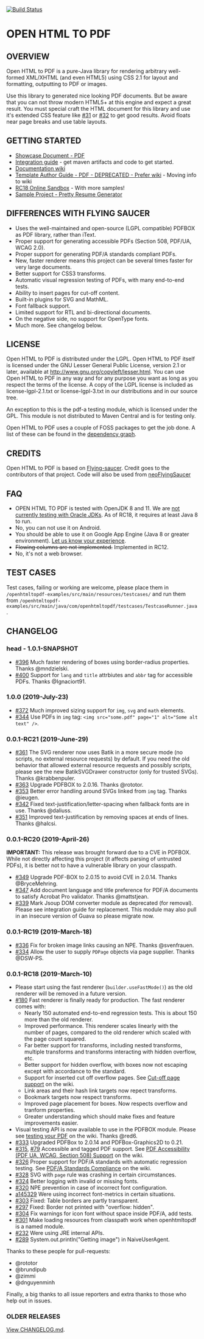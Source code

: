 [![Build Status](https://api.travis-ci.org/danfickle/openhtmltopdf.svg?branch=open-dev-v1)](https://travis-ci.org/danfickle/openhtmltopdf)

# OPEN HTML TO PDF

## OVERVIEW
Open HTML to PDF is a pure-Java library for rendering arbitrary well-formed XML/XHTML (and even HTML5)
using CSS 2.1 for layout and formatting, outputting to PDF or images.

Use this library to generated nice looking PDF documents. But be aware that you can not throw modern HTML5+ at
this engine and expect a great result. You must special craft the HTML document for this library and 
use it's extended CSS feature like [#31](https://github.com/danfickle/openhtmltopdf/pull/31) or
[#32](https://github.com/danfickle/openhtmltopdf/pull/32) 
to get good results. Avoid floats near page breaks and use table layouts.

## GETTING STARTED
+ [Showcase Document - PDF](https://openhtmltopdf.com/showcase.pdf)
+ [Integration guide](https://github.com/danfickle/openhtmltopdf/wiki/Integration-Guide) - get maven artifacts and code to get started.
+ [Documentation wiki](https://github.com/danfickle/openhtmltopdf/wiki)
+ [Template Author Guide - PDF - DEPRECATED - Prefer wiki](https://openhtmltopdf.com/template-guide.pdf) - Moving info to wiki
+ [RC18 Online Sandbox](https://sandbox.openhtmltopdf.com/) - With more samples!
+ [Sample Project - Pretty Resume Generator](https://github.com/danfickle/pretty-resume)

## DIFFERENCES WITH FLYING SAUCER
+ Uses the well-maintained and open-source (LGPL compatible) PDFBOX as PDF library, rather than iText.
+ Proper support for generating accessible PDFs (Section 508, PDF/UA, WCAG 2.0).
+ Proper support for generating PDF/A standards compliant PDFs.
+ New, faster renderer means this project can be several times faster for very large documents.
+ Better support for CSS3 transforms.
+ Automatic visual regression testing of PDFs, with many end-to-end tests.
+ Ability to insert pages for cut-off content.
+ Built-in plugins for SVG and MathML.
+ Font fallback support.
+ Limited support for RTL and bi-directional documents.
+ On the negative side, no support for OpenType fonts.
+ Much more. See changelog below.

## LICENSE
Open HTML to PDF is distributed under the LGPL.  Open HTML to PDF itself is licensed 
under the GNU Lesser General Public License, version 2.1 or later, available at
http://www.gnu.org/copyleft/lesser.html. You can use Open HTML to PDF in any
way and for any purpose you want as long as you respect the terms of the 
license. A copy of the LGPL license is included as license-lgpl-2.1.txt or license-lgpl-3.txt
in our distributions and in our source tree.

An exception to this is the pdf-a testing module, which is licensed under the GPL. This module is not distributed to Maven Central
and is for testing only.

Open HTML to PDF uses a couple of FOSS packages to get the job done. A list
of these can be found in the [dependency graph](https://github.com/danfickle/openhtmltopdf/network/dependencies).

## CREDITS
Open HTML to PDF is based on [Flying-saucer](https://github.com/flyingsaucerproject/flyingsaucer). Credit goes to the contributors of that project. Code will also be used from [neoFlyingSaucer](https://github.com/danfickle/neoflyingsaucer)

## FAQ
+ OPEN HTML TO PDF is tested with OpenJDK 8 and 11. We are [not currently testing with Oracle JDKs](https://github.com/travis-ci/travis-ci/issues/10290). As of RC18, it requires at least Java 8 to run.
+ No, you can not use it on Android.
+ You should be able to use it on Google App Engine (Java 8 or greater environment). [Let us know your experience](https://github.com/danfickle/openhtmltopdf/issues/179).
+ <s>Flowing columns are not implemented.</s> Implemented in RC12.
+ No, it's not a web browser.

## TEST CASES
Test cases, failing or working are welcome, please place them
in ````/openhtmltopdf-examples/src/main/resources/testcases/````
and run them
from ````/openhtmltopdf-examples/src/main/java/com/openhtmltopdf/testcases/TestcaseRunner.java````.

## CHANGELOG

### head - 1.0.1-SNAPSHOT
+ [#396](https://github.com/danfickle/openhtmltopdf/issues/396) Much faster rendering of boxes using border-radius properties. Thanks @mndzielski.
+ [#400](https://github.com/danfickle/openhtmltopdf/pull/400) Support for `lang` and `title` attrbiutes and `abbr` tag for accessible PDFs. Thanks @Ignaciort91.

### 1.0.0 (2019-July-23)
+ [#372](https://github.com/danfickle/openhtmltopdf/pull/372) Much improved sizing support for `img`, `svg` and `math` elements.
+ [#344](https://github.com/danfickle/openhtmltopdf/issues/344) Use PDFs in `img` tag: `<img src="some.pdf" page="1" alt="Some alt text" />`.

### 0.0.1-RC21 (2019-June-29)
+ [#361](https://github.com/danfickle/openhtmltopdf/issues/361) The SVG renderer now uses Batik in a more secure mode (no scripts, no external resource requests) by default. If you need the old behavior that allowed external resource requests and possibly scripts, please see the new BatikSVGDrawer constructor (only for trusted SVGs). Thanks @krabbenpuler.
+ [#363](https://github.com/danfickle/openhtmltopdf/pull/363) Upgrade PDFBOX to 2.0.16. Thanks @rototor.
+ [#353](https://github.com/danfickle/openhtmltopdf/issues/353) Better error handling around SVGs linked from `img` tag. Thanks @ieugen.
+ [#342](https://github.com/danfickle/openhtmltopdf/issues/342) Fixed text-justification/letter-spacing when fallback fonts are in use. Thanks @daliuss.
+ [#351](https://github.com/danfickle/openhtmltopdf/issues/351) Improved text-justification by removing spaces at ends of lines. Thanks @halcsi.


### 0.0.1-RC20 (2019-April-26)
**IMPORTANT:** This release was brought forward due to a CVE in PDFBOX. While not directly affecting this project (it affects parsing of untrusted PDFs), it is better not to have a vulnerable library on your classpath.
+ [#349](https://github.com/danfickle/openhtmltopdf/issues/349) Upgrade PDF-BOX to 2.0.15 to avoid CVE in 2.0.14. Thanks @BryceMehring.
+ [#347](https://github.com/danfickle/openhtmltopdf/issues/347) Add document language and title preference for PDF/A documents to satisfy Acrobat Pro validator. Thanks @mattstjean.
+ [#339](https://github.com/danfickle/openhtmltopdf/issues/339) Mark Jsoup DOM converter module as deprecated (for removal). Please see integration guide for replacement. This module may also pull in an insecure version of Guava so please migrate now.

### 0.0.1-RC19 (2019-March-18)
+ [#336](https://github.com/danfickle/openhtmltopdf/issues/336) Fix for broken image links causing an NPE. Thanks @svenfrauen.
+ [#334](https://github.com/danfickle/openhtmltopdf/pull/334) Allow the user to supply `PDPage` objects via page supplier. Thanks @DSW-PS.


### 0.0.1-RC18 (2019-March-10)
+ Please start using the fast renderer (`builder.useFastMode()`) as the old renderer will be removed in a future version.
+ [#180](https://github.com/danfickle/openhtmltopdf/issues/180) Fast renderer is finally ready for production. The fast renderer comes with:
  + Nearly 150 automated end-to-end regression tests. This is about 150 more than the old renderer.
  + Improved performance. This renderer scales linearly with the number of pages, compared to the old renderer which scaled with the page count squared.
  + Far better support for transforms, including nested transforms, multiple transforms and transforms interacting with hidden overflow, etc.
  + Better support for hidden overflow, with boxes now not escaping except with accordance to the standard.
  + Support for inserted cut off overflow pages. See [Cut-off page support](https://github.com/danfickle/openhtmltopdf/wiki/Cut-off-page-support) on the wiki.
  + Link areas and their hash link targets now repect transforms.
  + Bookmark targets now respect transforms.
  + Improved page placement for boxes. Now respects overflow and tranform properties.
  + Greater understanding which should make fixes and feature improvements easier.
+ Visual testing API is now available to use in the PDFBOX module. Please see [testing your PDF](https://github.com/danfickle/openhtmltopdf/wiki/Testing-Your-PDF-Document-Output) on the wiki. Thanks @red6.
+ [#333](https://github.com/danfickle/openhtmltopdf/pull/333) Upgraded PDFBox to 2.0.14 and PDFBox-Graphics2D to 0.21.
+ [#315](https://github.com/danfickle/openhtmltopdf/pull/315), [#79](https://github.com/danfickle/openhtmltopdf/issues/79) Accessible and tagged PDF support. See [PDF Accessibility (PDF UA, WCAG, Section 508) Support](https://github.com/danfickle/openhtmltopdf/wiki/PDF-Accessibility-(PDF-UA,-WCAG,-Section-508)-Support) on the wiki.
+ [#326](https://github.com/danfickle/openhtmltopdf/issues/326) Proper support for PDF/A standards with automatic regression testing. See [PDF/A Standards Compliance](https://github.com/danfickle/openhtmltopdf/wiki/PDF-A-Standards-Compliance) on the wiki.
+ [#328](https://github.com/danfickle/openhtmltopdf/issues/328) SVG with `page` rule was crashing in certain circumstances.
+ [#324](https://github.com/danfickle/openhtmltopdf/issues/324) Better logging with invalid or missing fonts.
+ [#320](https://github.com/danfickle/openhtmltopdf/pull/320) NPE prevention in case of incorrect font configuration.
+ [a145329](https://github.com/danfickle/openhtmltopdf/commit/a145329aa03bab62725a883b3a5c05ffd49996c8) Were using incorrect font-metrics in certain situations.
+ [#303](https://github.com/danfickle/openhtmltopdf/issues/303) Fixed: Table borders are partly transparent.
+ [#297](https://github.com/danfickle/openhtmltopdf/issues/297) Fixed: Border not printed with "overflow: hidden".
+ [#304](https://github.com/danfickle/openhtmltopdf/pull/304) Fix warnings for icon font without space inside PDF/A, add tests.
+ [#301](https://github.com/danfickle/openhtmltopdf/pull/301) Make loading resources from classpath work when openhtmltopdf is a named module.
+ [#232](https://github.com/danfickle/openhtmltopdf/issues/232) Were using JRE internal APIs.
+ [#289](https://github.com/danfickle/openhtmltopdf/issues/289) System.out.println("Getting image") in NaiveUserAgent.

Thanks to these people for pull-requests:
+ @rototor
+ @brundipub
+ @zimmi
+ @dnguyenminh

Finally, a big thanks to all issue reporters and extra thanks to those who help out in issues.

### OLDER RELEASES

[View CHANGELOG.md](CHANGELOG.md).
